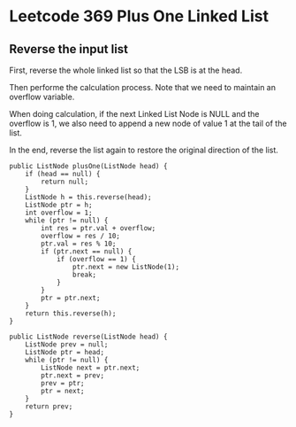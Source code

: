 # Leetcode 369 Plus One Linked List
## Reverse the input list
First, reverse the whole linked list so that the LSB is at the head.

Then performe the calculation process. Note that we need to maintain an overflow variable. 

When doing calculation, if the next Linked List Node is NULL and the overflow is 1, we also need to append a new node of value 1 at the tail of the list.

In the end, reverse the list again to restore the original direction of the list.

```
public ListNode plusOne(ListNode head) {
    if (head == null) {
        return null;
    }
    ListNode h = this.reverse(head);
    ListNode ptr = h;
    int overflow = 1;
    while (ptr != null) {
        int res = ptr.val + overflow;
        overflow = res / 10;
        ptr.val = res % 10;
        if (ptr.next == null) {
            if (overflow == 1) {
                ptr.next = new ListNode(1);
                break;
            }
        }
        ptr = ptr.next;
    } 
    return this.reverse(h);
}

public ListNode reverse(ListNode head) {
    ListNode prev = null;
    ListNode ptr = head;
    while (ptr != null) {
        ListNode next = ptr.next;
        ptr.next = prev;
        prev = ptr;
        ptr = next;
    }
    return prev;
}
```
